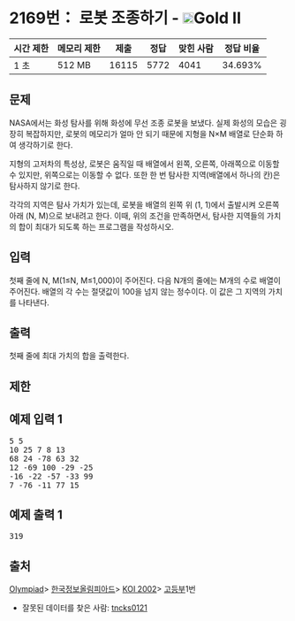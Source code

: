 # 2169번： 로봇 조종하기 - <img src="https://static.solved.ac/tier_small/14.svg" style="height:20px" />Gold II


| 시간 제한 | 메모리 제한 | 제출 | 정답 | 맞힌 사람 | 정답 비율 |
| --- | --- | --- | --- | --- | --- |
| 1 초 | 512 MB | 16115 | 5772 | 4041 | 34.693% |


## 문제


NASA에서는 화성 탐사를 위해 화성에 무선 조종 로봇을 보냈다. 실제 화성의 모습은 굉장히 복잡하지만, 로봇의 메모리가 얼마 안 되기 때문에 지형을 N×M 배열로 단순화 하여 생각하기로 한다.

지형의 고저차의 특성상, 로봇은 움직일 때 배열에서 왼쪽, 오른쪽, 아래쪽으로 이동할 수 있지만, 위쪽으로는 이동할 수 없다. 또한 한 번 탐사한 지역(배열에서 하나의 칸)은 탐사하지 않기로 한다.

각각의 지역은 탐사 가치가 있는데, 로봇을 배열의 왼쪽 위 (1, 1)에서 출발시켜 오른쪽 아래 (N, M)으로 보내려고 한다. 이때, 위의 조건을 만족하면서, 탐사한 지역들의 가치의 합이 최대가 되도록 하는 프로그램을 작성하시오.




## 입력


첫째 줄에 N, M(1≤N, M≤1,000)이 주어진다. 다음 N개의 줄에는 M개의 수로 배열이 주어진다. 배열의 각 수는 절댓값이 100을 넘지 않는 정수이다. 이 값은 그 지역의 가치를 나타낸다.




## 출력


첫째 줄에 최대 가치의 합을 출력한다.




## 제한




## 예제 입력 1


<pre>5 5
10 25 7 8 13
68 24 -78 63 32
12 -69 100 -29 -25
-16 -22 -57 -33 99
7 -76 -11 77 15
</pre>


## 예제 출력 1


<pre>319</pre>






## 출처


[Olympiad](/category/2)> [한국정보올림피아드](/category/55)> [KOI 2002](/category/76)> [고등부](/category/detail/387)1번
- 잘못된 데이터를 찾은 사람: [tncks0121](/user/tncks0121)




